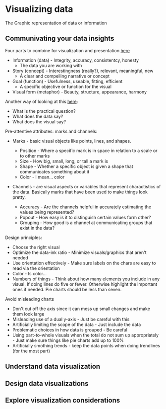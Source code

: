 # Visualizing data

The Graphic representation of data or information

## Communivating your data insights

Four parts to combine for visualization and presentation [here](https://www.informationisbeautiful.net/visualizations/what-makes-a-good-data-visualization/)

* Information (data) - Integrity, accuracy, consistentcy, honesty
  * The data you are working with
* Story (concept) - Interestingness (really?), relevant, meaningful, new
  * A clear and compelling narrative or concept
* Goal (function) - Usefulness, useable, fitting, efficient
  * A specific objective or function for the visual
* Visual form (metaphor) - Beauty, structure, appearance, harmony

Another way of looking at this [here](https://junkcharts.typepad.com/junk_charts/junk-charts-trifecta-checkup-the-definitive-guide.html):

* What is the practical question?
* What does the data say?
* What does the visual say?

Pre-attentive attributes: marks and channels:

* Marks - basic visual objects like points, lines, and shapes.
  * Position - Where a specific mark is in space in relation to a scale or to other marks
  * Size - How big, small, long, or tall a mark is
  * Shape - Whether a specific object is given a shape that communicates something about it
  * Color - I mean... color

* Channels - are visual aspects or variables that represent charactistics of the data.  Basically marks that have been used to make things look pretty.
  * Accuracy - Are the channels helpful in accurately estimating the values being represented?
  * Popout - How easy is it to distinguish certain values form other?
  * Grouping - How good is a channel at communicating groups that exist in the data?

Design principles:

* Choose the right visual
* Optimize the data-ink ratio - Minimize visuals/graphics that aren't needed
* Use orientation effectively - Make sure labels on the chars are easy to read via the orientation
* Color - Is color...
* Numbers of things - Think about how many elements you include in any visual.  If doing lines do five or fewer.  Otherwise highlight the important ones if needed.  Pie charts should be less than seven.

Avoid misleading charts

* Don't cut off the axis since it can mess up small changes and make them look large
* Misleading use of a dual y-axis - Just be careful with this
* Artificially limiting the scope of the data - Just include the data
* Problematic choices in how data is grouped - Be careful
* Using part-to-whole visuals when the total do not sum up appropriately - Just make sure things like pie charts add up to 100%
* Artificially smothing trends - keep the data points when doing trendlines (for the most part)

## Understand data visualization

## Design data visualizations

## Explore visualization considerations